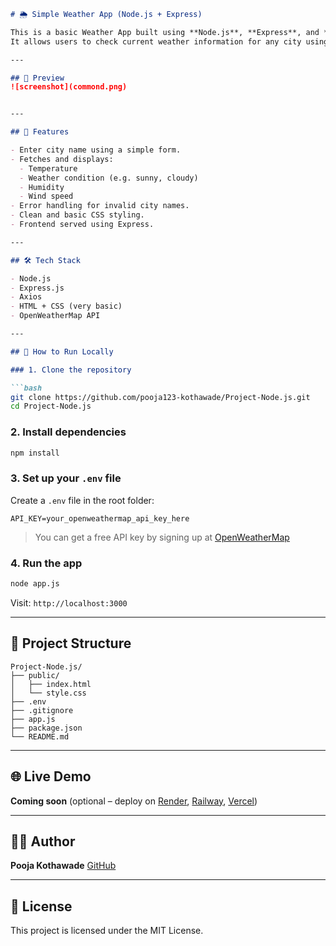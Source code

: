 

````markdown
# 🌦️ Simple Weather App (Node.js + Express)

This is a basic Weather App built using **Node.js**, **Express**, and **Axios**.  
It allows users to check current weather information for any city using the **OpenWeatherMap API**.

---

## 📸 Preview
![screenshot](commond.png) 


---

## 🔧 Features

- Enter city name using a simple form.
- Fetches and displays:
  - Temperature
  - Weather condition (e.g. sunny, cloudy)
  - Humidity
  - Wind speed
- Error handling for invalid city names.
- Clean and basic CSS styling.
- Frontend served using Express.

---

## 🛠️ Tech Stack

- Node.js
- Express.js
- Axios
- HTML + CSS (very basic)
- OpenWeatherMap API

---

## 🚀 How to Run Locally

### 1. Clone the repository

```bash
git clone https://github.com/pooja123-kothawade/Project-Node.js.git
cd Project-Node.js
````

### 2. Install dependencies

```bash
npm install
```

### 3. Set up your `.env` file

Create a `.env` file in the root folder:

```env
API_KEY=your_openweathermap_api_key_here
```

> You can get a free API key by signing up at [OpenWeatherMap](https://openweathermap.org/api)

### 4. Run the app

```bash
node app.js
```

Visit: `http://localhost:3000`

---

## 📁 Project Structure

```
Project-Node.js/
├── public/
│   ├── index.html
│   └── style.css
├── .env
├── .gitignore
├── app.js
├── package.json
└── README.md
```

---

## 🌐 Live Demo

**Coming soon** (optional – deploy on [Render](https://render.com/), [Railway](https://railway.app/), [Vercel](https://vercel.com/))

---

## 👩‍💻 Author

**Pooja Kothawade**
[GitHub](https://github.com/pooja123-kothawade)

---

## 📜 License

This project is licensed under the MIT License.

```










